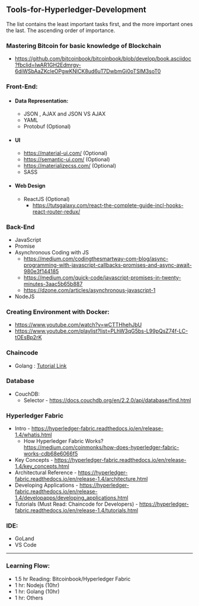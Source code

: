## Tools-for-Hyperledger-Development
The list contains the least important tasks first, and the more important ones the last. The ascending order of importance.
### Mastering Bitcoin for basic knowledge of Blockchain
   - https://github.com/bitcoinbook/bitcoinbook/blob/develop/book.asciidoc?fbclid=IwAR1GH2Edmrgy-6diWSbAaZKcleOPgwKNlCK8ud6uT7DwbmGi0oTSlM3soT0
   
### Front-End:
   - #### Data Representation:
      - JSON , AJAX and JSON VS AJAX
      - YAML
      - Protobuf (Optional)
  - #### UI
      - https://material-ui.com/ (Optional)
      - https://semantic-ui.com/ (Optional)
      - https://materializecss.com/ (Optional)
      - SASS
  - #### Web Design
      - ReactJS (Optional)
         - https://tutsgalaxy.com/react-the-complete-guide-incl-hooks-react-router-redux/

### Back-End
   - JavaScript
   - Promise
   - Asynchronous Coding with JS 
      - https://medium.com/codingthesmartway-com-blog/async-programming-with-javascript-callbacks-promises-and-async-await-980e3f144185
      - https://medium.com/quick-code/javascript-promises-in-twenty-minutes-3aac5b65b887
      - https://dzone.com/articles/asynchronous-javascript-1
   - NodeJS 


### Creating Environment with Docker:
   - https://www.youtube.com/watch?v=wCTTHhehJbU
   - https://www.youtube.com/playlist?list=PLhW3qG5bs-L99pQsZ74f-LC-tOEsBp2rK

### Chaincode
   - Golang : [Tutorial Link](https://github.com/BIJOY-SUST/Tools-for-Hyperledger-Development/tree/master/Tutorials/Udemy%20-%20Go%20The%20Complete%20Developer's%20Guide(Golang))

### Database
   - CouchDB:
      - Selector - https://docs.couchdb.org/en/2.2.0/api/database/find.html


### Hyperledger Fabric
   - Intro - https://hyperledger-fabric.readthedocs.io/en/release-1.4/whatis.html
      - How Hyperledger Fabric Works? https://medium.com/coinmonks/how-does-hyperledger-fabric-works-cdb68e6066f5
   - Key Concepts - https://hyperledger-fabric.readthedocs.io/en/release-1.4/key_concepts.html
   - Architectural Reference - https://hyperledger-fabric.readthedocs.io/en/release-1.4/architecture.html
   - Developing Applications - https://hyperledger-fabric.readthedocs.io/en/release-1.4/developapps/developing_applications.html
   - Tutorials (Must Read: Chaincode for Developers) - https://hyperledger-fabric.readthedocs.io/en/release-1.4/tutorials.html


   
### IDE: 
   - GoLand
   - VS Code
-----------------------------------------------------------------------------------------------------------------------------

### Learning Flow:
   - 1.5 hr Reading: Bitcoinbook/Hyperledger Fabric
   - 1 hr: Nodejs (10hr)
   - 1 hr: Golang (10hr)
   - 1 hr: Others

















